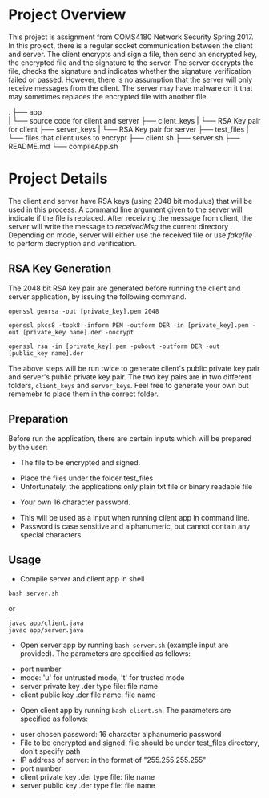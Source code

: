 # Project Overview
This project is assignment from COMS4180 Network Security Spring 2017. In this project, there is a regular socket communication between the client and server. 
The client encrypts and sign a file, then send an encrypted key, the encrypted file and the signature to the server. The server decrypts the file, checks the signature and indicates whether the signature verification failed or passed. 
However, there is no assumption that the server will only receive messages from the client. The server may have malware on it that may sometimes replaces the encrypted file with another file. 

.
├── app  
|   └── source code for client and server
├── client_keys
|   └── RSA Key pair for client
├── server_keys
|   └── RSA Key pair for server
├── test_files
|   └── files that client uses to encrypt 
├── client.sh
├── server.sh
├── README.md
└── compileApp.sh


# Project Details
The client and server have RSA keys (using 2048 bit modulus) that will be used in this process.  A command line argument given to the server will indicate if the file is replaced.
After receiving the message from client, the server will write the message to *receivedMsg* the current directory . Depending on mode, server will either use the received file or use *fakefile* to perform decryption and verification.

## RSA Key Generation
The 2048 bit RSA key pair are generated before running the client and server application, by issuing the following command.
```
openssl genrsa -out [private_key].pem 2048
```
```
openssl pkcs8 -topk8 -inform PEM -outform DER -in [private_key].pem -out [private_key name].der -nocrypt
```
```
openssl rsa -in [private_key].pem -pubout -outform DER -out [public_key name].der
```
The above steps will be run twice to generate client's public private key pair and server's public private key pair.
The two key pairs are in two different folders, `client_keys` and `server_keys`. Feel free to generate your own but rememebr to place them in the correct folder.

## Preparation
Before run the application, there are certain inputs which will be prepared by the user:
- The file to be encrypted and signed. 
 * Place the files under the folder test_files 
 * Unfortunately, the applications only plain txt file or binary readable file
- Your own 16 character password. 
 * This will be used as a input when running client app in command line.
 * Password is case sensitive and alphanumeric, but cannot contain any special characters.

## Usage

- Compile server and client app in shell
```
bash server.sh
```
or
```
javac app/client.java
javac app/server.java
```

- Open server app by running `bash server.sh` (example input are provided). The parameters are specified as follows:
 * port number
 * mode: 'u' for untrusted mode, 't' for trusted mode
 * server private key .der type file: file name
 * client public key .der file name: file name
  
- Open client app by running `bash client.sh`. The parameters are specified as follows:
 * user chosen password: 16 character alphanumeric password
 * File to be encrypted and signed: file should be under test_files directory, don't specify path
 * IP address of server: in the format of "255.255.255.255"
 * port number
 * client private key .der type file: file name
 * server public key .der type file: file name
